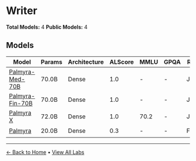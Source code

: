 # Writer

**Total Models:** 4
**Public Models:** 4

## Models

| Model | Params | Architecture | ALScore | MMLU | GPQA | Released | Status |
|-------|--------|--------------|---------|------|------|----------|--------|
| [Palmyra-Med-70B](../models/writer/palmyra-med-70b.md) | 70.0B | Dense | 1.0 | - | - | Jul/2024 | 🟢 |
| [Palmyra-Fin-70B](../models/writer/palmyra-fin-70b.md) | 70.0B | Dense | 1.0 | - | - | Jul/2024 | 🟢 |
| [Palmyra X](../models/writer/palmyra-x.md) | 72.0B | Dense | 1.0 | 70.2 | - | Jan/2024 | 🟢 |
| [Palmyra](../models/writer/palmyra.md) | 20.0B | Dense | 0.3 | - | - | Feb/2023 | 🟢 |

---

[← Back to Home](../README.md) • [View All Labs](../labs/)
